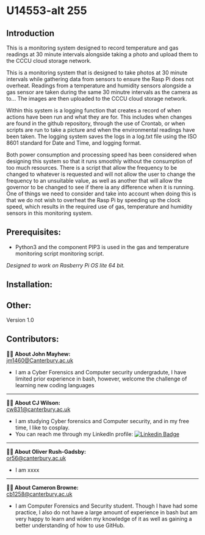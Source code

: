 
# **U14553-alt 255**

## Introduction
This is a monitoring system designed to record temperature and gas readings at 30 minute intervals alongside taking a photo and upload them to the CCCU cloud storage network. 

This is a monitoring system that is designed to take photos at 30 minute intervals while gathering data from sensors to ensure the Rasp Pi does not overheat. Readings from a temperature and humidity sensors alongside a gas sensor are taken during the same 30 minutre intervals as the camera as to...
The images are then uploaded to the CCCU cloud storage network.

Within this system is a logging function that creates a record of when actions have been run and what they are for. This includes when changes are found in the github repository, through the use of Crontab, or when scripts are run to take a picture and when the environmental readings have been taken. The logging system saves the logs in a log.txt file using the ISO 8601 standard for Date and Time, and logging format.

Both power consumption and processing speed has been considered when designing this system so that it runs smoothly without the consumption of too much resources. There is a script that allow the frequency to be changed to whatever is requested and will not allow the user to change the frequency to an unsuitable value, as well as another that will allow the governor to be changed to see if there ia any difference when it is running. One of things we need to consider and take into account when doing this is that we do not wish to overheat the Rasp Pi by speeding up the clock speed, which results in the required use of gas, temperature and humidity sensors in this monitoring system.

## Prerequisites:
* Python3 and the component PIP3 is used in the gas and temperature monitoring script monitoring script.



_Designed to work on Rasberry Pi OS lite 64 bit._

## Installation: 

## Other:
Version 1.0

## **Contributors:**

:man_technologist: **About John Mayhew:**  
[jm1460@Canterbury.ac.uk](jm1460@Canterbury.ac.uk)
- I am a Cyber Forensics and Computer security undergradute, I have limited prior experience in bash, however, welcome the challenge of learning new coding languages 

---

:woman_technologist: **About CJ Wilson:**  
[cw831@canterbury.ac.uk](c.wilson831@canterbury.ac.uk)
-	I am studying Cyber forensics and Computer security, and in my free time, I like to cosplay.
-	You can reach me through my LinkedIn profile: [![Linkedin Badge](https://img.shields.io/badge/-CJ-blue?style=flat&logo=Linkedin&logoColor=white)](https://www.linkedin.com/in/claricejessicawilson/)

---

**:man_technologist: About Oliver Rush-Gadsby:**  
[or56@canterbury.ac.uk](or56@canterbury.ac.uk)
- I am xxxx

---


**:woman_technologist: About Cameron Browne:**  
[cb1258@canterbury.ac.uk](cb1258@canterbury.ac.uk)
- I am Computer Forensics and Security student. Though I have had some practice, I also do not have a large amount of experience in bash but am very happy to learn and widen my knowledge of it as well as gaining a better understanding of how to use GitHub. 

